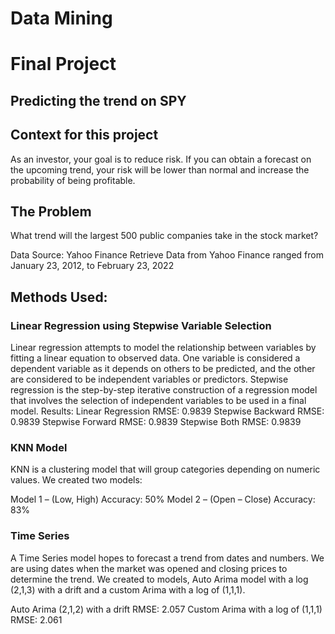 # Data Mining

# Final Project

## Predicting the trend on SPY
## Context for this project

As an investor, your goal is to reduce risk. If you can obtain a forecast on the upcoming trend, your risk will be lower than normal and increase the probability of being profitable.

## The Problem

What trend will the largest 500 public companies take in the stock market?

Data Source: Yahoo Finance
Retrieve Data from Yahoo Finance ranged from January 23, 2012, to February 23, 2022

## Methods Used:

### Linear Regression using Stepwise Variable Selection

Linear regression attempts to model the relationship between variables by fitting a linear equation to observed data. One variable is considered a dependent variable as it depends on others to be predicted, and the other are considered to be independent variables or predictors. Stepwise regression is the step-by-step iterative construction of a regression model that involves the selection of independent variables to be used in a final model.
Results:
Linear Regression RMSE: 0.9839
Stepwise Backward RMSE: 0.9839 
Stepwise Forward RMSE: 0.9839 
Stepwise Both RMSE: 0.9839

### KNN Model
KNN is a clustering model that will group categories depending on numeric values. We created two models: 

Model 1 – (Low, High)
Accuracy: 50%
Model 2 – (Open – Close) 
Accuracy: 83% 

### Time Series 

A Time Series model hopes to forecast a trend from dates and numbers. We are using dates when the market was opened and closing prices to determine the trend. We created to models, Auto Arima model with a log (2,1,3) with a drift and a custom Arima with a log of (1,1,1).

Auto Arima (2,1,2) with a drift
RMSE: 2.057
Custom Arima with a log of (1,1,1)
RMSE: 2.061




